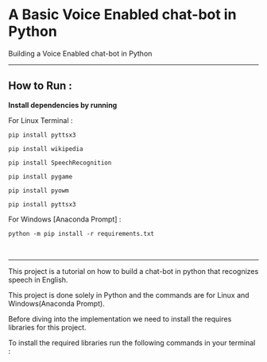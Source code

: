    # A Basic Voice Enabled chat-bot in Python<br>

Building a Voice Enabled chat-bot in Python 
___

   ## How to Run :
   
 **Install dependencies by running**  
 
 For Linux Terminal : 
 
 ```pip install pyttsx3```
 
 ```pip install wikipedia``` 
  
 ```pip install SpeechRecognition``` 
  
 ```pip install pygame``` 
  
 ```pip install pyowm``` 
  
 ```pip install pyttsx3```  
 
 For Windows [Anaconda Prompt] : 
 
 ```python -m pip install -r requirements.txt``` 
 

<br>

****

This project is a tutorial on how to build a chat-bot in python that recognizes speech in English.

This project is done solely in Python and the commands are for Linux and Windows(Anaconda Prompt).

Before diving into the implementation we need to install the requires libraries for this project.

To install the required libraries run the following commands in your terminal : 


